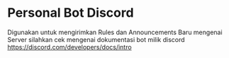 # Personal Bot Discord
Digunakan untuk mengirimkan Rules dan Announcements Baru mengenai Server
silahkan cek mengenai dokumentasi bot milik discord https://discord.com/developers/docs/intro
